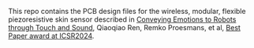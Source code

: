 This repo contains the PCB design files for the wireless, modular, flexible piezoresistive skin sensor described in [Conveying Emotions to Robots through Touch and Sound](https://arxiv.org/abs/2412.03300), Qiaoqiao Ren, Remko Proesmans, et al, [Best Paper award at ICSR2024](https://icsr2024.dk/index.php/paper-nominees-and-awards/).
